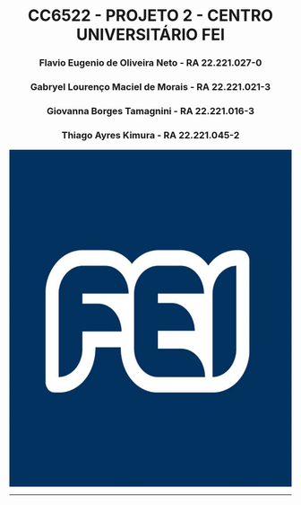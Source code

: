 <h1 align="center">
    CC6522 - PROJETO 2 - CENTRO UNIVERSITÁRIO FEI
</h1>

<h3 align="center">Flavio Eugenio de Oliveira Neto - RA 22.221.027-0</h3>
<h3 align="center">Gabryel Lourenço Maciel de Morais - RA 22.221.021-3</h3>
<h3 align="center"> Giovanna Borges Tamagnini - RA 22.221.016-3</h3>
<h3 align="center">Thiago Ayres Kimura - RA 22.221.045-2</h3>
 

<p align="center">
  <img alt="Logo" align="center" src ="https://github.com/gtamagnini/Biblioteca-FEI/blob/main/Image/FEI.jpg" width="700" height="600"></img>
<p>

***
